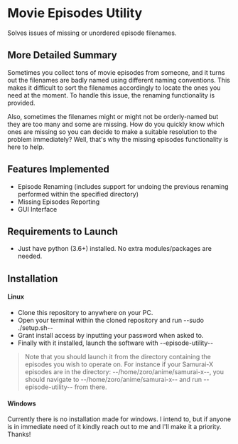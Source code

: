 # Movie Episodes Utility
Solves issues of missing or unordered episode filenames.

## More Detailed Summary
Sometimes you collect tons of movie episodes from someone, and it turns out 
the filenames are badly named using different naming conventions. This makes 
it difficult to sort the filenames accordingly to locate the ones you need at 
the moment. To handle this issue, the renaming functionality is provided.

Also, sometimes the filenames might or might not be orderly-named but they are 
too many and some are missing. How do you quickly know which ones are missing 
so you can decide to make a suitable resolution to the problem immediately? 
Well, that's why the missing episodes functionality is here to help.

## Features Implemented
- Episode Renaming (includes support for undoing the previous renaming 
performed within the specified directory)
- Missing Episodes Reporting
- GUI Interface

## Requirements to Launch
- Just have python (3.6+) installed. No extra modules/packages are needed.

## Installation
#### Linux
- Clone this repository to anywhere on your PC.
- Open your terminal within the cloned repository and run --sudo ./setup.sh--
- Grant install access by inputting your password when asked to.
- Finally with it installed, launch the software with --episode-utility--
> Note that you should launch it from the directory containing the episodes you 
wish to operate on. For instance if your Samurai-X episodes are in the directory: 
--/home/zoro/anime/samurai-x--, you should navigate to 
--/home/zoro/anime/samurai-x-- and run --episode-utility-- from there.

#### Windows
Currently there is no installation made for windows. I intend to, but if 
anyone is in immediate need of it kindly reach out to me and I'll make it a 
priority. Thanks!
